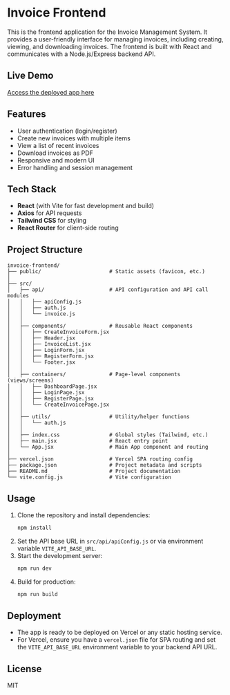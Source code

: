 # Invoice Frontend

This is the frontend application for the Invoice Management System. It provides a user-friendly interface for managing invoices, including creating, viewing, and downloading invoices. The frontend is built with React and communicates with a Node.js/Express backend API.

## Live Demo
[Access the deployed app here](https://invoice-frontend-eight.vercel.app/login)

## Features
- User authentication (login/register)
- Create new invoices with multiple items
- View a list of recent invoices
- Download invoices as PDF
- Responsive and modern UI
- Error handling and session management

## Tech Stack
- **React** (with Vite for fast development and build)
- **Axios** for API requests
- **Tailwind CSS** for styling
- **React Router** for client-side routing

## Project Structure

```
invoice-frontend/
├── public/                      # Static assets (favicon, etc.)
│
├── src/
│   ├── api/                     # API configuration and API call modules
│   │   ├── apiConfig.js
│   │   ├── auth.js
│   │   └── invoice.js
│   │
│   ├── components/              # Reusable React components
│   │   ├── CreateInvoiceForm.jsx
│   │   ├── Header.jsx
│   │   ├── InvoiceList.jsx
│   │   ├── LoginForm.jsx
│   │   ├── RegisterForm.jsx
│   │   └── Footer.jsx
│   │
│   ├── containers/              # Page-level components (views/screens)
│   │   ├── DashboardPage.jsx
│   │   ├── LoginPage.jsx
│   │   ├── RegisterPage.jsx
│   │   └── CreateInvoicePage.jsx
│   │
│   ├── utils/                   # Utility/helper functions
│   │   └── auth.js
│   │
│   ├── index.css                # Global styles (Tailwind, etc.)
│   ├── main.jsx                 # React entry point
│   └── App.jsx                  # Main App component and routing
│
├── vercel.json                  # Vercel SPA routing config
├── package.json                 # Project metadata and scripts
├── README.md                    # Project documentation
└── vite.config.js               # Vite configuration
```

## Usage
1. Clone the repository and install dependencies:
   ```sh
   npm install
   ```
2. Set the API base URL in `src/api/apiConfig.js` or via environment variable `VITE_API_BASE_URL`.
3. Start the development server:
   ```sh
   npm run dev
   ```
4. Build for production:
   ```sh
   npm run build
   ```

## Deployment
- The app is ready to be deployed on Vercel or any static hosting service.
- For Vercel, ensure you have a `vercel.json` file for SPA routing and set the `VITE_API_BASE_URL` environment variable to your backend API URL.

## License
MIT
